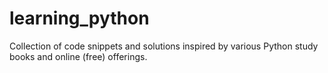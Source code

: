 # learning_python
Collection of code snippets and solutions inspired by various Python study books and online (free) offerings.
